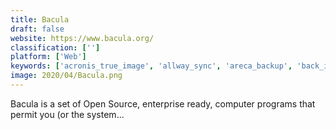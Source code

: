```yaml
---
title: Bacula
draft: false 
website: https://www.bacula.org/
classification: ['']
platform: ['Web']
keywords: ['acronis_true_image', 'allway_sync', 'areca_backup', 'back_in_time', 'backblaze', 'backuppc', 'bareos', 'carbonite', 'crashplan_pro', 'dirsync_pro', 'duplicati', 'idrive', 'macrium_reflect', 'syncback', 'synkron', 'systweak_right_backup', 'unison', 'urbackup', 'grsync', 'rsync']
image: 2020/04/Bacula.png
---
```

Bacula is a set of Open Source, enterprise ready, computer programs that permit you (or the system...